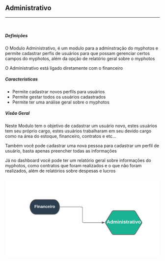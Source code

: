 ## Administrativo
***
<br>

##### **Definições**

O Modulo Administrativo, é um modulo para a adminstração do myphotos e permite cadastrar perfis
de usuários para que possam gerenciar certos campos do myphotos, além da opção de relatório geral sobre o myphotos

O Administrativo está ligado diretamente com o financeiro

##### **Caracteristicas**

* Permite cadastrar novos perfils para usuários
* Permite gestar todos os usuários cadastrados
* Permite ter uma análise geral sobre o myphotos

##### **Visão Geral**

Neste Modulo tem o objetivo de cadastrar um usuário novo, estes usuários tem seu próprio cargo,
estes usuários trabalharam em seu devido cargo como na área do estoque, financeiro, contratos
e etc...

Também você pode cadastrar uma nova pessoa para cadastrar um perfil de usuário, basta apenas
preencher todas as informações

Já no dashboard você pode ter um relatório geral sobre informações do myphotos, como contratos
que foram realizados e o que não foram realizados, além de relatórios sobre despesas e lucros

![](../img/admMind.jpg)
